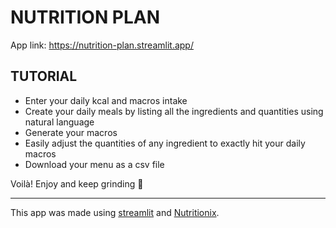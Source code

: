 # NUTRITION PLAN

App link: https://nutrition-plan.streamlit.app/

## TUTORIAL
- Enter your daily kcal and macros intake
- Create your daily meals by listing all the ingredients and quantities using natural language
- Generate your macros
- Easily adjust the quantities of any ingredient to exactly hit your daily macros
- Download your menu as a csv file

Voilà! Enjoy and keep grinding 💪

---
This app was made using [streamlit](https://streamlit.io/) and [Nutritionix](https://www.nutritionix.com/).
